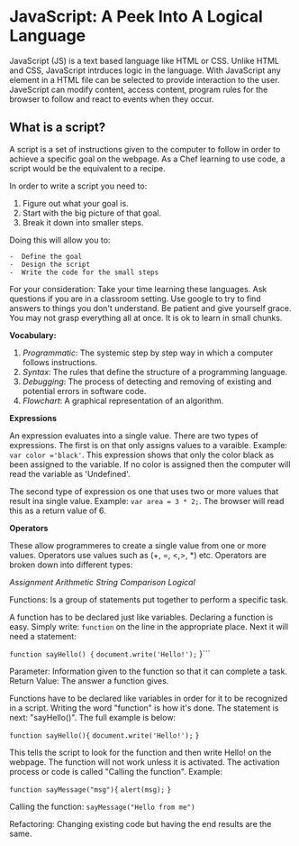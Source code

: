 # JavaScript: A Peek Into A Logical Language

JavaScript (JS) is a text based language like HTML or CSS. Unlike HTML and CSS, JavaScript intrduces logic in the language.
   With JavaScript any element in a HTML file can be selected to provide interaction to the user.
   JaveScript can modify content, access content, program rules for the browser to follow and react to events when they occur.

## What is a script?

A script is a set of instructions given to the computer to follow in order to achieve a specific goal on the webpage. As a Chef learning to use code, a script would be the equivalent to a recipe.

In order to write a script you need to:

1. Figure out what your goal is.
1. Start with the big picture of that goal.
1. Break it down into smaller steps.

Doing this will allow you to:

    -  Define the goal
    -  Design the script
    -  Write the code for the small steps

For your consideration: Take your time learning these languages. Ask questions if you are in a classroom setting. Use google to try to find answers to things you don't understand. Be patient and give yourself grace. You may not grasp everything all at once. It is ok to learn in small chunks.

**Vocabulary:**
1. *Programmatic*: The systemic step by step way in which a computer follows instructions.
1. *Syntax*: The rules that define the structure of a programming language.
1. *Debugging*: The process of detecting and removing of existing and potential errors in software code.
1. *Flowchart*: A graphical representation of an algorithm.

__Expressions__

An expression evaluates into a single value. There are two types of expressions. The first is on that only assigns values to a varaible.
Example: ```var color ='black'```. This expression shows that only the color black as been assigned to the variable. If no color is assigned then the computer will read the variable as 'Undefined'.

The second type of expression os one that uses two or more values that result ina single value.
Example: ```var area = 3 * 2;```. The browser will read this as a return value of 6.

__Operators__

These allow programmeres to create a single value from one or more values. Operators use values such as (+, =, <,>, *) etc.
Operators are broken down into different types:

*Assignment*
*Arithmetic*
*String* 
*Comparison*
*Logical*

Functions: Is a group of statements put together to perform a specific task.

A function has to be declared just like variables. Declaring a function is easy. Simply write:
```function``` on the line in the appropriate place.
Next it will need a statement:

```function sayHello() {```
 ```document.write('Hello!');```
}```

Parameter: Information given to the function so that it can complete a task. 
Return Value: The answer a function gives.

Functions have to be declared like variables in order for it to be recognized in a script. Writing the word "function" is how it's done. The statement is next: "sayHello()". The full example is below:

```function sayHello(){```
```document.write('Hello!');```
```}```

This tells the script to look for the function and then write Hello! on the webpage. 
The function will not work unless it is activated. The activation process or code is called "Calling the function".
Example:

```function sayMessage("msg"){```
```alert(msg);```
```}```

Calling the function: ```sayMessage("Hello from me")```

Refactoring: Changing existing code but having the end results are the same.